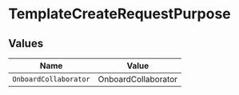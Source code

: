 # TemplateCreateRequestPurpose


## Values

| Name                  | Value                 |
| --------------------- | --------------------- |
| `OnboardCollaborator` | OnboardCollaborator   |